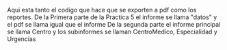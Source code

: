 Aqui esta tanto el codigo que hace que se exporten a pdf como los reportes.
De la Primera parte de la Practica 5 el informe se llama "datos" y el pdf se llama igual que el informe
De la segunda parte el informe principal se llama Centro y los subinformes se llaman CentroMedico, Especialidad y Urgencias

